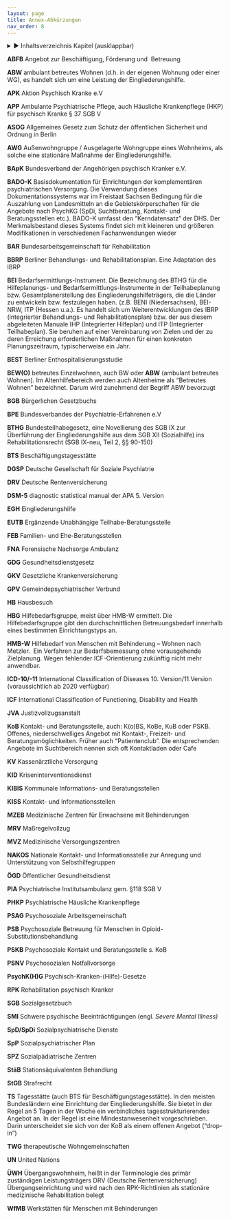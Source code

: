 ```yaml
---
layout: page
title: Annex-Abkürzungen
nav_order: 8
---
```

 
<details markdown="block"> 
  <summary> 
      &#9658; Inhaltsverzeichnis Kapitel (ausklappbar) 
  </summary>
 
1. TOC
{:toc}
 </details>
 
   <p></p>
 
 
**ABFB** Angebot zur Beschäftigung, Förderung und  Betreuung

**ABW** ambulant betreutes Wohnen (d.h. in der eigenen Wohnung oder
einer WG), es handelt sich um eine Leistung der Eingliederungshilfe.

**APK** Aktion Psychisch Kranke e.V

**APP** Ambulante Psychiatrische Pflege, auch Häusliche Krankenpflege
(HKP) für psychisch Kranke § 37 SGB V 

**ASOG** Allgemeines Gesetz zum Schutz der öffentlichen Sicherheit und
Ordnung in Berlin

**AWG** Außenwohngruppe / Ausgelagerte Wohngruppe eines Wohnheims, als
solche eine stationäre Maßnahme der Eingliederungshilfe.

**BApK** Bundesverband der Angehörigen psychisch Kranker e.V.

**BADO-K** Basisdokumentation für Einrichtungen der komplementären
psychiatrischen Versorgung. Die Verwendung dieses Dokumentationssystems
war im Freistaat Sachsen Bedingung für die Auszahlung von Landesmitteln
an die Gebietskörperschaften für die Angebote nach PsychKG (SpDi,
Suchtberatung, Kontakt- und Beratungsstellen etc.). BADO-K umfasst den
“Kerndatensatz” der DHS. Der Merkmalsbestand dieses Systems findet
sich mit kleineren und größeren Modifikationen in verschiedenen
Fachanwendungen wieder

**BAR** Bundesarbeitsgemeinschaft für Rehabilitation

**BBRP** Berliner Behandlungs- und Rehabilitationsplan. Eine Adaptation
des IBRP

**BEI** Bedarfsermittlungs-Instrument. Die Bezeichnung des BTHG für die
Hilfeplanungs- und Bedarfsermittlungs-Instrumente in der Teilhabeplanung
bzw. Gesamtplanerstellung des Eingliederungshilfeträgers, die die Länder
zu entwickeln bzw. festzulegen haben. (z.B. BENI (Niedersachsen),
BEI-NRW, ITP (Hessen u.a.). Es handelt sich um Weiterentwicklungen des
IBRP (integrierter Behandlungs- und Rehabilitationsplan) bzw. der aus
diesem abgeleiteten Manuale IHP (Integrierter Hilfeplan) und ITP
(Integrierter Teilhabeplan). Sie beruhen auf einer Vereinbarung von
Zielen und der zu deren Erreichung erforderlichen Maßnahmen für einen
konkreten Planungszeitraum, typischerweise ein Jahr.

**BEST** Berliner Enthospitalisierungsstudie

**BEW(O)** betreutes Einzelwohnen, auch BW oder **ABW** (ambulant
betreutes Wohnen). Im Altenhilfebereich werden auch Altenheime als
“Betreutes Wohnen” bezeichnet. Darum wird zunehmend der Begriff ABW
bevorzugt

**BGB** Bürgerlichen Gesetzbuchs

**BPE** Bundesverbandes der Psychiatrie-Erfahrenen e.V

**BTHG** Bundesteilhabegesetz, eine Novellierung des SGB IX zur
Überführung der Eingliederungshilfe aus dem SGB XII (Sozialhilfe) ins
Rehabilitationsrecht (SGB IX-neu, Teil 2, §§ 90-150)

**BTS** Beschäftigungstagesstätte

**DGSP** Deutsche Gesellschaft für Soziale Psychiatrie

**DRV** Deutsche Rentenversicherung

**DSM-5** diagnostic statistical manual der APA 5. Version

**EGH** Eingliederungshilfe

**EUTB** Ergänzende Unabhängige Teilhabe-Beratungsstelle

**FEB** Familien- und Ehe-Beratungsstellen

**FNA** Forensische Nachsorge Ambulanz

**GDG** Gesundheitsdienstgesetz

**GKV** Gesetzliche Krankenversicherung 

**GPV** Gemeindepsychiatrischer Verbund

**HB** Hausbesuch

**HBG** Hilfebedarfsgruppe, meist über HMB-W ermittelt. Die
Hilfebedarfsgruppe gibt den durchschnittlichen Betreuungsbedarf
innerhalb eines bestimmten Einrichtungstyps an.

**HMB-W** Hilfebedarf von Menschen mit Behinderung – Wohnen nach
Metzler.  Ein Verfahren zur Bedarfsbemessung ohne vorausgehende
Zielplanung. Wegen fehlender ICF-Orientierung zukünftig nicht mehr
anwendbar. 

**ICD-10/-11** International Classification of Diseases 10.
Version/11.Version (voraussichtlich ab 2020 verfügbar)

**ICF** International Classification of Functioning, Disability and
Health

**JVA** Justizvollzugsanstalt

**KoB** Kontakt- und Beratungsstelle, auch: K(o)BS, KoBe, KuB oder PSKB.
Offenes, niederschwelliges Angebot mit Kontakt-, Freizeit- und
Beratungsmöglichkeiten. Früher auch “Patientenclub”. Die entsprechenden
Angebote im Suchtbereich nennen sich oft Kontaktladen oder Cafe

**KV** Kassenärztliche Versorgung

**KID** Kriseninterventionsdienst

**KIBIS** Kommunale Informations- und Beratungsstellen

**KISS** Kontakt- und Informationsstellen

**MZEB** Medizinische Zentren für Erwachsene mit Behinderungen

**MRV** Maßregelvollzug

**MVZ** Medizinische Versorgungszentren

**NAKOS** Nationale Kontakt- und Informationsstelle zur Anregung und
Unterstützung von Selbsthilfegruppen

**ÖGD** Öffentlicher Gesundheitsdienst

**PIA** Psychiatrische Institutsambulanz gem. §118 SGB V

**PHKP** Psychiatrische Häusliche Krankenpflege

**PSAG** Psychosoziale Arbeitsgemeinschaft

**PSB** Psychosoziale Betreuung für Menschen in
Opioid-Substitutionsbehandlung

**PSKB** Psychosoziale Kontakt und Beratungsstelle s. KoB

**PSNV** Psychosozialen Notfallvorsorge

**PsychK(H)G** Psychisch-Kranken-(Hilfe)-Gesetze

**RPK** Rehabilitation psychisch Kranker

**SGB** Sozialgesetzbuch

**SMI** Schwere psychische Beeinträchtigungen (engl. *Severe Mental
Illness)*

**SpD/SpDi** Sozialpsychiatrische Dienste

**SpP** Sozialpsychiatrischer Plan

**SPZ** Sozialpädiatrische Zentren

**StäB** Stationsäquivalenten Behandlung

**StGB** Strafrecht

**TS** Tagesstätte (auch BTS für Beschäftigungstagesstätte). In den
meisten Bundesländern eine Einrichtung der Eingliederungshilfe. Sie
bietet in der Regel an 5 Tagen in der Woche ein verbindliches
tagesstrukturierendes Angebot an. In der Regel ist eine
Mindestanwesenheit vorgeschrieben. Darin unterscheidet sie sich von der
KoB als einem offenen Angebot (“drop-in”) 

**TWG** therapeutische Wohngemeinschaften 

**UN** United Nations

**ÜWH** Übergangswohnheim, heißt in der Terminologie des primär
zuständigen Leistungsträgers DRV (Deutsche Rentenversicherung)
Übergangseinrichtung und wird nach den RPK-Richtlinien als stationäre
medizinische Rehabilitation belegt

**WfMB** Werkstätten für Menschen mit Behinderungen

<div class="section fnlist" data-role="doc-footnotes">

</div>

